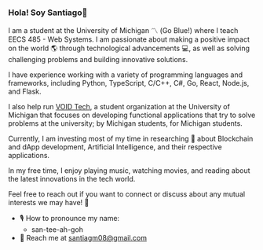 ### Hola! Soy Santiago👋

I am a student at the University of Michigan 〽️ (Go Blue!) where I teach EECS 485 - Web Systems. I am passionate about making a positive impact on the world 🌎 through technological advancements 💻, as well as solving challenging problems and building innovative solutions.

I have experience working with a variety of programming languages and frameworks, including Python, TypeScript, C/C++, C#, Go, React, Node.js, and Flask.

I also help run [VOID Tech](https://www.voidtechmichigan.org), a student organization at the University of Michigan that focuses on developing functional applications that try to solve problems at the university; by Michigan students, for Michigan students.

Currently, I am investing most of my time in researching 🌱 about Blockchain and dApp development, Artificial Intelligence, and their respective applications.

In my free time, I enjoy playing music, watching movies, and reading about the latest innovations in the tech world.

Feel free to reach out if you want to connect or discuss about any mutual interests we may have! 🤝

- 🎙 How to pronounce my name:
  - san-tee-ah-goh
- 📧 Reach me at santiagm08@gmail.com

<!--
**santiagomed/santiagomed** is a ✨ _special_ ✨ repository because its `README.md` (this file) appears on your GitHub profile.

Here are some ideas to get you started:

- 🔭 I’m currently working on ...
- 🌱 I’m currently learning ...
- 👯 I’m looking to collaborate on ...
- 🤔 I’m looking for help with ...
- 💬 Ask me about ...
- 📫 How to reach me: ...
- 😄 Pronouns: ...
- ⚡ Fun fact: ...
-->
